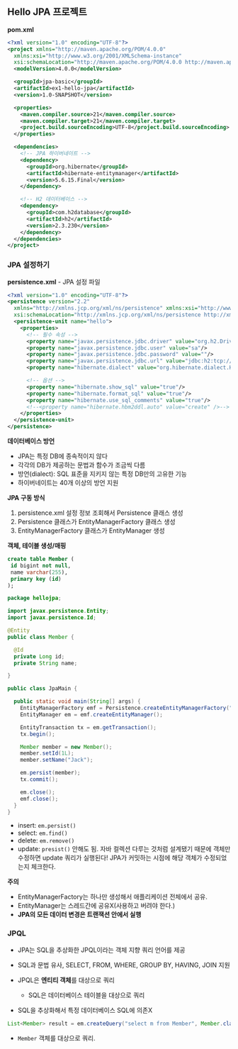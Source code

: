 ## Hello JPA 프로젝트

**pom.xml**

```xml
<?xml version="1.0" encoding="UTF-8"?>
<project xmlns="http://maven.apache.org/POM/4.0.0"
  xmlns:xsi="http://www.w3.org/2001/XMLSchema-instance"
  xsi:schemaLocation="http://maven.apache.org/POM/4.0.0 http://maven.apache.org/xsd/maven-4.0.0.xsd">
  <modelVersion>4.0.0</modelVersion>

  <groupId>jpa-basic</groupId>
  <artifactId>ex1-hello-jpa</artifactId>
  <version>1.0-SNAPSHOT</version>

  <properties>
    <maven.compiler.source>21</maven.compiler.source>
    <maven.compiler.target>21</maven.compiler.target>
    <project.build.sourceEncoding>UTF-8</project.build.sourceEncoding>
  </properties>

  <dependencies>
    <!-- JPA 하이버네이트 -->
    <dependency>
      <groupId>org.hibernate</groupId>
      <artifactId>hibernate-entitymanager</artifactId>
      <version>5.6.15.Final</version>
    </dependency>

    <!-- H2 데이터베이스 -->
    <dependency>
      <groupId>com.h2database</groupId>
      <artifactId>h2</artifactId>
      <version>2.3.230</version>
    </dependency>
  </dependencies>
</project>
```





### JPA 설정하기

**persistence.xml** - JPA 설정 파일

```xml
<?xml version="1.0" encoding="UTF-8"?>
<persistence version="2.2"
  xmlns="http://xmlns.jcp.org/xml/ns/persistence" xmlns:xsi="http://www.w3.org/2001/XMLSchema-instance"
  xsi:schemaLocation="http://xmlns.jcp.org/xml/ns/persistence http://xmlns.jcp.org/xml/ns/persistence/persistence_2_2.xsd">
  <persistence-unit name="hello">
    <properties>
      <!-- 필수 속성 -->
      <property name="javax.persistence.jdbc.driver" value="org.h2.Driver"/>
      <property name="javax.persistence.jdbc.user" value="sa"/>
      <property name="javax.persistence.jdbc.password" value=""/>
      <property name="javax.persistence.jdbc.url" value="jdbc:h2:tcp://localhost/~/test"/>
      <property name="hibernate.dialect" value="org.hibernate.dialect.H2Dialect"/>

      <!-- 옵션 -->
      <property name="hibernate.show_sql" value="true"/>
      <property name="hibernate.format_sql" value="true"/>
      <property name="hibernate.use_sql_comments" value="true"/>
      <!--<property name="hibernate.hbm2ddl.auto" value="create" />-->
    </properties>
  </persistence-unit>
</persistence> 
```



**데이터베이스 방언**

- JPA는 특정 DB에 종속적이지 않다
- 각각의 DB가 제공하는 문법과 함수가 조금씩 다름
- 방언(dialect): SQL 표준을 지키지 않는 특정 DB만의 고유한 기능
- 하이버네이트는 40개 이상의 방언 지원



**JPA 구동 방식**

1. persistence.xml 설정 정보 조회해서 Persistence 클래스 생성
2. Persistence 클래스가 EntityManagerFactory 클래스 생성
3. EntityManagerFactory 클래스가 EntityManager 생성



**객체, 테이블 생성/매핑**

``` sql
create table Member (
 id bigint not null,
 name varchar(255),
 primary key (id)
);
```



```java
package hellojpa;

import javax.persistence.Entity;
import javax.persistence.Id;

@Entity
public class Member {

  @Id
  private Long id;
  private String name;

}
```



```java
public class JpaMain {

  public static void main(String[] args) {
    EntityManagerFactory emf = Persistence.createEntityManagerFactory("hello");
    EntityManager em = emf.createEntityManager();

    EntityTransaction tx = em.getTransaction();
    tx.begin();

    Member member = new Member();
    member.setId(1L);
    member.setName("Jack");

    em.persist(member);
    tx.commit();

    em.close();
    emf.close();
  }
}
```

- insert: `em.persist()`
- select: `em.find()`
- delete: `em.remove()`
- update: `presist()` 안해도 됨. 자바 컬렉션 다루는 것처럼 설계됐기 때문에 객체만 수정하면 update 쿼리가 실행된다! JPA가 커밋하는 시점에 해당 객체가 수정되었는지 체크한다.



**주의**

- EntityManagerFactory는 하나만 생성해서 애플리케이션 전체에서 공유.
- EntityManager는 스레드간에 공유X(사용하고 버려야 한다.)
- **JPA의 모든 데이터 변경은 트랜잭션 안에서 실행**



### JPQL

- JPA는 SQL을 추상화한 JPQL이라는 객체 지향 쿼리 언어를 제공
- SQL과 문법 유사, SELECT, FROM, WHERE, GROUP BY, HAVING, JOIN 지원
- JPQL은 **엔티티 객체**를 대상으로 쿼리
  - SQL은 데이터베이스 테이블을 대상으로 쿼리

- SQL을 추상화해서 특정 데이터베이스 SQL에 의존X



```java
List<Member> result = em.createQuery("select m from Member", Member.class).getResultList();
```

- `Member` 객체를 대상으로 쿼리.